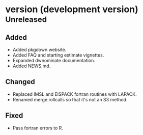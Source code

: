# version (development version) <small>Unreleased</small>
## Added
- Added pkgdown website.
- Added FAQ and starting estimate vignettes.
- Expanded dwnominate documentation.
- Added NEWS.md.

## Changed
- Replaced IMSL and EISPACK fortran routines with LAPACK.
- Renamed merge.rollcalls so that it's not an S3 method.

## Fixed
- Pass fortran errors to R.
